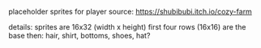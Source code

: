 placeholder sprites for player
source: https://shubibubi.itch.io/cozy-farm

details: 
sprites are 16x32 (width x height)
first four rows (16x16) are the base
then: hair, shirt, bottoms, shoes, hat?